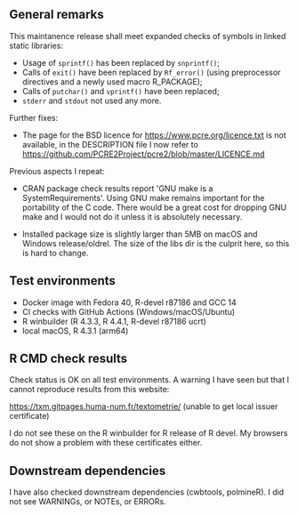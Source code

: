 ## General remarks

This maintanence release shall meet expanded checks of symbols in linked static
libraries:

- Usage of `sprintf()` has been replaced by `snprintf()`;
- Calls of `exit()` have been replaced by `Rf_error()` (using preprocessor
directives and a newly used macro R_PACKAGE);
- Calls of `putchar()` and `vprintf()` have been replaced;
- `stderr` and `stdout` not used any more.

Further fixes:

- The page for the BSD licence for https://www.pcre.org/licence.txt is not
available, in the DESCRIPTION file I now refer to https://github.com/PCRE2Project/pcre2/blob/master/LICENCE.md

Previous aspects I repeat:

- CRAN package check results report 'GNU make is a SystemRequirements'. Using
GNU make remains important for the portability of the C code. There would be a
great cost for dropping GNU make and I would not do it unless it is absolutely
necessary.

- Installed package size is slightly larger than 5MB on macOS and Windows
release/oldrel. The size of the libs dir is the culprit here, so this is hard to
change.


## Test environments

* Docker image with Fedora 40, R-devel r87186 and GCC 14
* CI checks with GitHub Actions (Windows/macOS/Ubuntu)
* R winbuilder (R 4.3.3, R 4.4.1, R-devel r87186 ucrt)
* local macOS, R 4.3.1 (arm64)


## R CMD check results

Check status is OK on all test environments. A warning I have seen but that I cannot reproduce results from this website:

https://txm.gitpages.huma-num.fr/textometrie/ (unable to get local issuer certificate)

I do not see these on the  R winbuilder for R release of R devel. My browsers do
not show a problem with these certificates either. 


## Downstream dependencies

I have also checked downstream dependencies (cwbtools, polmineR). I did not see
WARNINGs, or NOTEs, or ERRORs.
